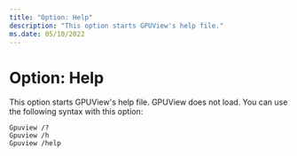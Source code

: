 ```yaml
---
title: "Option: Help"
description: "This option starts GPUView's help file."
ms.date: 05/10/2022
---
```


# Option: Help  

This option starts GPUView's help file. GPUView does not load. You can use the following syntax with this option:

```
Gpuview /?  
Gpuview /h  
Gpuview /help  
```